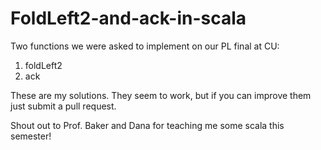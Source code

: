 FoldLeft2-and-ack-in-scala
==========================

Two functions we were asked to implement on our PL final at CU:

1. foldLeft2
2. ack

These are my solutions. They seem to work, but if you can improve them
just submit a pull request.

Shout out to Prof. Baker and Dana for teaching me some scala this semester!
